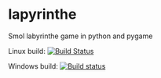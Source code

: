 # lapyrinthe
Smol labyrinthe game in python and pygame

Linux build: [![Build Status](	https://img.shields.io/travis/ashmonger/lapyrinthe.svg?branch=master)](https://img.shields.io/travis/ashmonger/lapyrinthe)

Windows build: [![Build status](https://ci.appveyor.com/api/projects/status/45yttjjowwxfgx0r?svg=true)](https://ci.appveyor.com/project/ashmonger/lapyrinthe)
